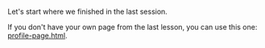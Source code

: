 Let's start where we finished in the last session.

If you don't have your own page from the last lesson, you can use this one: [profile-page.html](./profile-page.html).